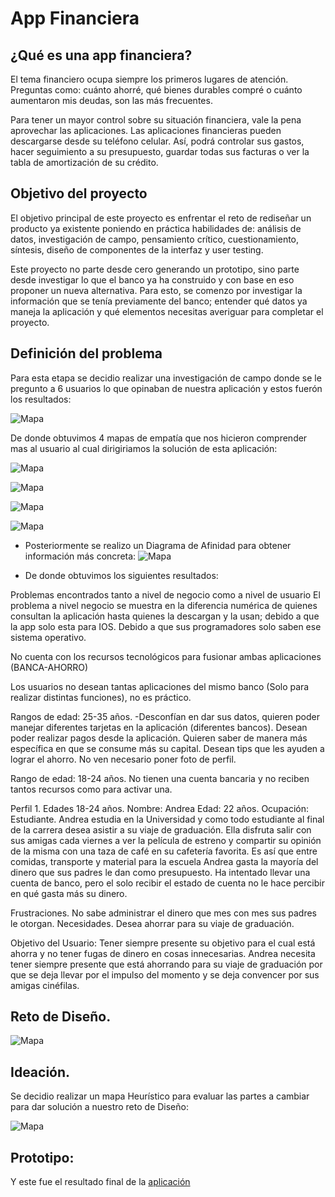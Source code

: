 # App Financiera

## ¿Qué es una app financiera?

El tema financiero ocupa siempre los primeros lugares de atención. Preguntas como: cuánto ahorré, qué bienes durables compré o cuánto aumentaron mis deudas, son las más frecuentes.

Para tener un mayor control sobre su situación financiera, vale la pena aprovechar las aplicaciones. Las aplicaciones financieras pueden descargarse desde su teléfono celular. Así, podrá controlar sus gastos, hacer seguimiento a su presupuesto, guardar todas sus facturas o ver la tabla de amortización de su crédito.

## Objetivo del proyecto

El objetivo principal de este proyecto es enfrentar el reto de rediseñar
un producto ya existente poniendo en práctica habilidades de: análisis de datos,
investigación de campo, pensamiento crítico, cuestionamiento, síntesis, diseño
de componentes de la interfaz y user testing.

Este proyecto no parte desde cero generando un
prototipo, sino  parte desde investigar lo que el banco ya ha construido y con base en eso
proponer un nueva alternativa. Para esto, se comenzo por investigar
la información que se tenía previamente del banco; entender qué datos ya maneja la aplicación y qué elementos
necesitas averiguar para completar el proyecto. 

## Definición del problema

Para esta etapa se decidio realizar una investigación de campo donde se le pregunto a 6 usuarios lo que opinaban de nuestra aplicación y estos fuerón los resultados:

![Mapa](https://i.ibb.co/nB7kpXK/Captura-de-Pantalla-2019-07-14-a-la-s-1-15-30.png)

De donde obtuvimos 4 mapas de empatía que nos hicieron comprender mas al usuario al cual dirigiriamos la solución de esta aplicación: 

![Mapa](https://i.ibb.co/tssj9xt/Captura-de-Pantalla-2019-07-14-a-la-s-1-22-50.png)

![Mapa](https://i.ibb.co/hcQRdP2/Captura-de-Pantalla-2019-07-14-a-la-s-1-24-28.png)

![Mapa](https://i.ibb.co/g3gGqRC/Captura-de-Pantalla-2019-07-14-a-la-s-1-26-02.png)

![Mapa](https://i.ibb.co/r2MCjzF/Captura-de-Pantalla-2019-07-14-a-la-s-1-27-12.png)




-  Posteriormente se realizo un Diagrama de Afinidad para obtener información más concreta:
![Mapa](https://i.ibb.co/VT9w0Lw/Captura-de-Pantalla-2019-07-14-a-la-s-1-31-49.png)


-  De donde obtuvimos los siguientes resultados:

Problemas encontrados tanto a nivel de negocio como a nivel de usuario
El problema a nivel negocio se muestra en la diferencia numérica de quienes consultan la aplicación hasta quienes la descargan y la usan; debido a que la app solo esta para IOS.  Debido a que sus programadores solo saben ese sistema operativo.

No cuenta con los recursos tecnológicos para fusionar ambas aplicaciones (BANCA-AHORRO)

Los usuarios no desean tantas aplicaciones del mismo banco (Solo para realizar distintas funciones), no es práctico.

Rangos de edad: 25-35 años.
-Desconfían en dar sus datos, quieren poder manejar diferentes tarjetas en la aplicación (diferentes bancos). Desean poder realizar pagos desde la aplicación. Quieren saber de manera más específica en que se consume más su capital. Desean tips que les ayuden a lograr el ahorro. No ven necesario poner foto de perfil.

Rango de edad: 18-24 años.
No tienen una cuenta bancaria y no reciben tantos recursos como para activar una. 



Perfil 1.  Edades 18-24 años.
Nombre: Andrea
Edad: 22 años.
Ocupación: Estudiante.
Andrea estudia en la Universidad y como todo estudiante  al final de la carrera desea asistir a su viaje de graduación. Ella disfruta salir con sus amigas cada viernes a ver la película de estreno y compartir su opinión de la misma con  una taza de café en su cafetería favorita. Es así que entre comidas, transporte y material para la escuela Andrea gasta la mayoría del dinero que sus padres le dan como presupuesto. Ha intentado llevar una cuenta de banco, pero el solo recibir el estado de cuenta no le hace percibir en qué gasta más su dinero.

Frustraciones. No sabe administrar el dinero que mes con mes sus padres le otorgan.
Necesidades. Desea ahorrar para su viaje de graduación.


Objetivo del Usuario: Tener siempre presente su objetivo para el cual está ahorra y no tener fugas de dinero en cosas innecesarias.
Andrea necesita tener siempre presente que está ahorrando para su viaje de graduación por que se deja llevar por el impulso del momento y se deja convencer por sus amigas cinéfilas. 

 ## Reto de Diseño. 
 
 ![Mapa](https://i.ibb.co/xYMf79H/Captura-de-Pantalla-2019-07-14-a-la-s-1-42-47.png)

## Ideación.
Se decidio realizar un mapa Heurístico para evaluar las partes a cambiar para dar solución a nuestro reto de Diseño:

![Mapa](https://i.ibb.co/FsG3CNF/Captura-de-Pantalla-2019-07-14-a-la-s-1-40-30.png)


## Prototipo:
Y este fue el resultado final de la [aplicación](https://marvelapp.com/1gigci66/screen/59242942) 


